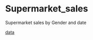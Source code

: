 # Supermarket_sales
Supermarket sales by Gender and date

[data](https://raw.githubusercontent.com/NicJC/Supermarket_sales/main/supermarket_sales.csv)

